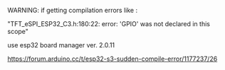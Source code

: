 WARNING: if getting compilation errors like :

"TFT_eSPI_ESP32_C3.h:180:22: error: 'GPIO' was not declared in this scope"

use esp32 board manager ver. 2.0.11

https://forum.arduino.cc/t/esp32-s3-sudden-compile-error/1177237/26
